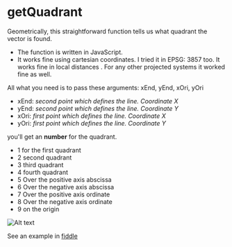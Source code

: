 # getQuadrant

Geometrically, this straightforward function tells us what quadrant the vector is found.
- The function is written in JavaScript.
- It works fine using cartesian coordinates. I tried it in EPSG: 3857 too. It works fine in local distances . For any other projected systems it worked fine as well.

All what you need is to pass these arguments: xEnd, yEnd, xOri, yOri
- xEnd: _second point which defines the line. Coordinate X_
- yEnd: _second point which defines the line. Coordinate Y_
- xOri: _first point which defines the line. Coordinate X_
- yOri: _first point which defines the line. Coordinate Y_

you'll get an **number** for the quadrant.

- 1 for the first quadrant
- 2 second quadrant
- 3 third quadrant
- 4 fourth quadrant
- 5 Over the positive axis abscissa
- 6 Over the negative axis abscissa
- 7 Over the positive axis ordinate
- 8 Over the negative axis ordinate
- 9 on the origin

![Alt text](https://cloud.githubusercontent.com/assets/6051197/11338711/46075884-91d0-11e5-9987-dba25d8ce504.PNG)

See an example in [fiddle](http://jsfiddle.net/rafaelfernandezgis/d81cccde/)
